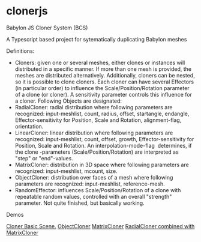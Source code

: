 # clonerjs
Babylon JS Cloner System (BCS)
 
<p>
	A Typescript based project for sytematically duplicating Babylon meshes 
</p>
Definitions:
<ul><li>
		Cloners: given one or several meshes, either clones or instances will distributed in a specific manner. If more than one mesh is provided, the meshes are distributed alternatively. Additionally, cloners can be nested, so it is possible to clone cloners. Each cloner can have several Effectors (in particular order) to influence the Scale/Position/Rotation parameter of a clone (or cloner). A sensitivity parameter controls this influence for a cloner. Following Objects are designated:
	</li>
	<li>
		RadialCloner: radial distribution where following parameters are recognized: input-meshlist, count, radius, offset, startangle, endangle, Effector-sensitivity for Position, Scale and Rotation, alignment-flag, orientation.
	</li>
	<li>
		LinearCloner: linear distribution where following parameters are recognized: input-meshlist, count, offset, growth, Effector-sensitivity for Position, Scale and Rotation. An interpolation-mode-flag&nbsp; determines, if the clone -parameters (Scale/Position/Rotation) are interpreted as "step" or "end"-values.
	</li>
	<li>
		MatrixCloner: distribution in 3D space where following parameters are recognized: input-meshlist, mcount, size.
	</li>
	<li>
		ObjectCloner: distribution over faces of a mesh where following parameters are recognized: input-meshlist, reference-mesh.
	</li>
	<li>
		RandomEffector: influences Scale/Position/Rotation of a clone with repeatable random values, controlled with an overall "strength" parameter. Not quite finished, but basically working.
	</li>
</ul><p> 
<p>
	Demos
</p>
<p>
	<a href="http://johann.langhofer.net/clonerjs/cbasic.html" rel="external nofollow noopener noreferrer" target="_blank">Cloner Basic Scene.</a>
	<a href="http://www.babylonjs-playground.com/#1NYYEQ%235" rel="external nofollow noopener noreferrer" target="_blank">ObjectCloner</a>
	<a href="http://www.babylonjs-playground.com/#1NYYEQ%236" rel="external nofollow noopener noreferrer" target="_blank">MatrixCloner</a>
	<a href="http://www.babylonjs-playground.com/#1NYYEQ%237" rel="external nofollow noopener noreferrer" target="_blank">RadialCloner combined with MatrixCloner</a>
</p>

</p>

